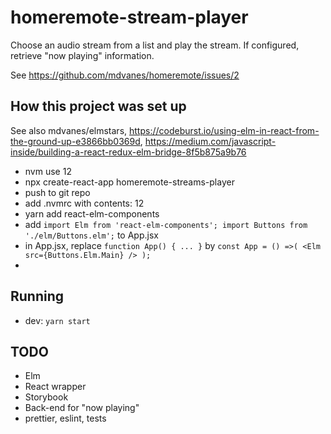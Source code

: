 # homeremote-stream-player

Choose an audio stream from a list and play the stream. If configured, retrieve "now playing" information.

See https://github.com/mdvanes/homeremote/issues/2

## How this project was set up

See also mdvanes/elmstars, https://codeburst.io/using-elm-in-react-from-the-ground-up-e3866bb0369d, https://medium.com/javascript-inside/building-a-react-redux-elm-bridge-8f5b875a9b76

* nvm use 12
* npx create-react-app homeremote-streams-player
* push to git repo
* add .nvmrc with contents: 12
* yarn add react-elm-components
* add `import Elm from 'react-elm-components'; import Buttons from './elm/Buttons.elm';` to App.jsx
* in App.jsx, replace `function App() { ... }` by `const App = () =>(
                                                     <Elm src={Buttons.Elm.Main} />
                                                   );`
* 

## Running

* dev: `yarn start`

## TODO

* Elm
* React wrapper
* Storybook
* Back-end for "now playing"
* prettier, eslint, tests
